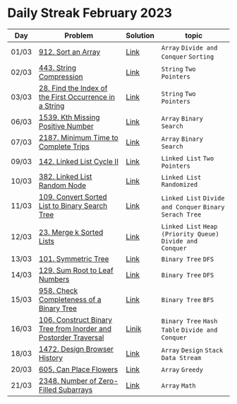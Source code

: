 # Daily Streak February 2023

|Day|Problem|Solution|topic|
|---|-------|--------|-----|
|01/03|[912. Sort an Array](https://leetcode.com/problems/sort-an-array/)|[Link](./912-sort_an_array.cpp)|`Array` `Divide and Conquer` `Sorting`|
|02/03|[443. String Compression](https://leetcode.com/problems/string-compression/)|[Link](./443-string_compression.cpp)|`String` `Two Pointers`|
|03/03|[28. Find the Index of the First Occurrence in a String](https://leetcode.com/problems/find-the-index-of-the-first-occurrence-in-a-string/)|[Link](./28-find_the_index_of_the_first_occurrence_in_a_string.cpp)|`String` `Two Pointers`|
|06/03|[1539. Kth Missing Positive Number](https://leetcode.com/problems/kth-missing-positive-number/)|[Link](./1539-kth_missing_positive_number.cpp)|`Array` `Binary Search`|
|07/03|[2187. Minimum Time to Complete Trips](https://leetcode.com/problems/minimum-time-to-complete-trips/)|[Link](./2187-minimum_time_to_complete_trips.cpp)|`Array` `Binary Search`|
|09/03|[142. Linked List Cycle II](https://leetcode.com/problems/linked-list-cycle-ii/)|[Link](./142-linked_list_cycle_II.cpp)|`Linked List` `Two Pointers`|
|10/03|[382. Linked List Random Node](https://leetcode.com/problems/linked-list-random-node/)|[Link](./382-linked_list_random_node.cpp)|`Linked List` `Randomized`|
|11/03|[109. Convert Sorted List to Binary Search Tree](https://leetcode.com/problems/convert-sorted-list-to-binary-search-tree/)|[Link](./109-convert_sorted_list_to_binary_serach_tree.cpp)|`Linked List` `Divide and Conquer` `Binary Serach Tree`|
|12/03|[23. Merge k Sorted Lists](https://leetcode.com/problems/merge-k-sorted-lists/)|[Link](./23-merge_k_sorted_lists.cpp)|`Linked List` `Heap (Priority Queue)` `Divide and Conquer`|  
|13/03|[101. Symmetric Tree](https://leetcode.com/problems/symmetric-tree/)|[Link](./101-symmetric_tree.cpp)|`Binary Tree` `DFS`|
|14/03|[129. Sum Root to Leaf Numbers](https://leetcode.com/problems/sum-root-to-leaf-numbers/)|[Link](./129-sum_root_to_leaf_numbers.cpp)|`Binary Tree` `DFS`|
|15/03|[958. Check Completeness of a Binary Tree](https://leetcode.com/problems/check-completeness-of-a-binary-tree/)|[Link](./958-check_completeness_of_a_binary_tree.cpp)|`Binary Tree` `BFS`|
|16/03|[106. Construct Binary Tree from Inorder and Postorder Traversal](https://leetcode.com/problems/construct-binary-tree-from-inorder-and-postorder-traversal/)|[Linik](./106-construct_binary_tree_from_inorder_and_postorder_traversal.cpp)|`Binary Tree` `Hash Table` `Divide and Conquer`|
|18/03|[1472. Design Browser History](https://leetcode.com/problems/design-browser-history/)|[Link](./1472-design_browser_history.cpp)|`Array` `Design` `Stack` `Data Stream`|
|20/03|[605. Can Place Flowers](https://leetcode.com/problems/can-place-flowers/)|[Link](./605-can_place_flowers.cpp)|`Array` `Greedy`|
|21/03|[2348. Number of Zero-Filled Subarrays](https://leetcode.com/problems/number-of-zero-filled-subarrays/)|[Link](./2348-number_of_zeroes_filled_subarrays.cpp)|`Array` `Math`|
